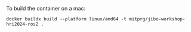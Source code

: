 To build the container on a mac:

`docker buildx build --platform linux/amd64 -t mitprg/jibo-workshop-hri2024-ros2 .`
